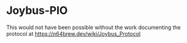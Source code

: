 # Joybus-PIO

This would not have been possible without the work documenting the protocol at https://n64brew.dev/wiki/Joybus_Protocol

